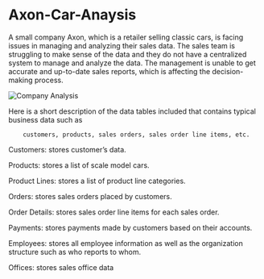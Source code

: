 # Axon-Car-Anaysis
      
  A small company Axon, which is a retailer selling classic cars, is facing issues in managing and analyzing their sales data.
  The sales team is struggling to make sense of the data and they do not have a centralized system to manage and analyze the data.
  The management is unable to get accurate and up-to-date sales reports, which is affecting the decision-making process.



  <!DOCTYPE html>
<html>
<head>
   
</head>
<body>
    <div class="image-container">
        <img src="https://d1muf25xaso8hp.cloudfront.net/https%3A%2F%2Ff2fa1cdd9340fae53fcb49f577292458.cdn.bubble.io%2Ff1689222702909x190345293186623420%2FAxon%2520Company%2520Analysis.jpg?w=&h=&auto=compress&dpr=1&fit=max"alighn="right" alt="Company Analysis" style="max-width: 100%; height: auto;">
    </div>
</body>
</html>

      
       
  Here is a short description of the data tables included that contains typical business data such as
  
        customers, products, sales orders, sales order line items, etc.


Customers: stores customer’s data.

Products: stores a list of scale model cars.

Product Lines: stores a list of product line categories.

Orders: stores sales orders placed by customers.

Order Details: stores sales order line items for each sales order.

Payments: stores payments made by customers based on their accounts.

Employees: stores all employee information as well as the organization structure such as who reports to whom.

Offices: stores sales office data


